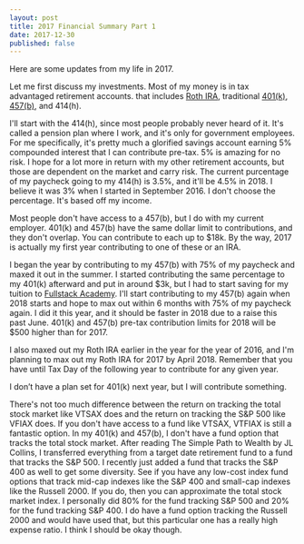 ```yaml
---
layout: post
title: 2017 Financial Summary Part 1
date: 2017-12-30
published: false
---
```

Here are some updates from my life in 2017.

Let me first discuss my investments. Most of my money is in tax advantaged retirement accounts. that includes [Roth IRA](https://en.wikipedia.org/wiki/Roth_IRA), traditional [401(k)](https://en.wikipedia.org/wiki/401(k)), [457(b)](https://en.wikipedia.org/wiki/457_plan), and 414(h).

I'll start with the 414(h), since most people probably never heard of it. It's called a pension plan where I work, and it's only for government employees. For me specifically, it's pretty much a glorified savings account earning 5% compounded interest that I can contribute pre-tax. 5% is amazing for no risk. I hope for a lot more in return with my other retirement accounts, but those are dependent on the market and carry risk. The current purcentage of my paycheck going to my 414(h) is 3.5%, and it'll be 4.5% in 2018. I believe it was 3% when I started in September 2016. I don't choose the percentage. It's based off my income.

Most people don't have access to a 457(b), but I do with my current employer. 401(k) and 457(b) have the same dollar limit to contributions, and they don't overlap. You can contribute to each up to $18k. By the way, 2017 is actually my first year contributing to one of these or an IRA.

I began the year by contributing to my 457(b) with 75% of my paycheck and maxed it out in the summer. I started contributing the same percentage to my 401(k) afterward and put in around $3k, but I had to start saving for my tuition to [Fullstack Academy](https://www.fullstackacademy.com/). I'll start contributing to my 457(b) again when 2018 starts and hope to max out within 6 months with 75% of my paycheck again. I did it this year, and it should be faster in 2018 due to a raise this past June. 401(k) and 457(b) pre-tax contribution limits for 2018 will be $500 higher than for 2017.

I also maxed out my Roth IRA earlier in the year for the year of 2016, and I'm planning to max out my Roth IRA for 2017 by April 2018. Remember that you have until Tax Day of the following year to contribute for any given year.

I don’t have a plan set for 401(k) next year, but I will contribute something. 

There's not too much difference between the return on tracking the total stock market like VTSAX does and the return on tracking the S&P 500 like VFIAX does. If you don't have access to a fund like VTSAX, VTFIAX is still a fantastic option. In my 401(k) and 457(b), I don't have a fund option that tracks the total stock market. After reading The Simple Path to Wealth by JL Collins, I transferred everything from a target date retirement fund to a fund that tracks the S&P 500. I recently just added a fund that tracks the S&P 400 as well to get some diversity. See if you have any low-cost index fund options that track mid-cap indexes like the S&P 400 and small-cap indexes like the Russell 2000. If you do, then you can approximate the total stock market index. I personally did 80% for the fund tracking S&P 500 and 20% for the fund tracking S&P 400. I do have a fund option tracking the Russell 2000 and would have used that, but this particular one has a really high expense ratio. I think I should be okay though.
